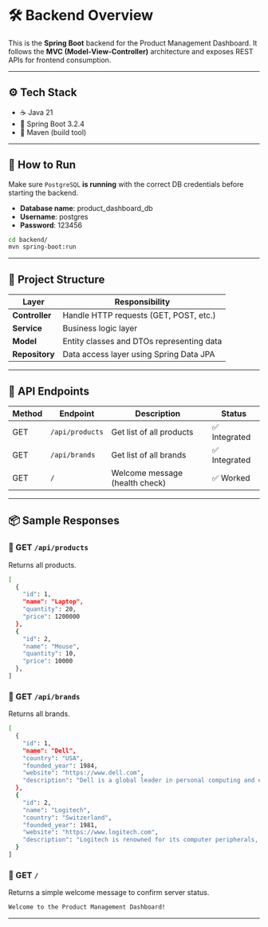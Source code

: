 # 🛠️ Backend Overview

This is the **Spring Boot** backend for the Product Management Dashboard. It follows the **MVC (Model-View-Controller)** architecture and exposes REST APIs for frontend consumption.

---

## ⚙️ Tech Stack

- ☕ Java 21  
- 🌱 Spring Boot 3.2.4  
- 🔧 Maven (build tool)

---

## 🚀 How to Run

Make sure `PostgreSQL` **is running** with the correct DB credentials before starting the backend.
- **Database name**: product_dashboard_db
- **Username**: postgres
- **Password**: 123456

```bash
cd backend/
mvn spring-boot:run
```

---

## 📁 Project Structure

| Layer          | Responsibility                            |
| -------------- | ----------------------------------------- |
| **Controller** | Handle HTTP requests (GET, POST, etc.)    |
| **Service**    | Business logic layer                      |
| **Model**      | Entity classes and DTOs representing data |
| **Repository** | Data access layer using Spring Data JPA   |

---
 
## 📡 API Endpoints

| Method | Endpoint        | Description                    | Status       |
| ------ | --------------- | ------------------------------ | ------------ |
| GET    | `/api/products` | Get list of all products       | ✅ Integrated |
| GET    | `/api/brands`   | Get list of all brands         | ✅ Integrated |
| GET    | `/`             | Welcome message (health check) | ✅ Worked    |

---

## 📦 Sample Responses

### 🔹 GET `/api/products`
Returns all products.
    
```bash
[
  {
    "id": 1,
    "name": "Laptop",
    "quantity": 20,
    "price": 1200000
  },
  {
    "id": 2,
    "name": "Mouse",
    "quantity": 10,
    "price": 10000
  },
]
```

### 🔹 GET `/api/brands`
Returns all brands.
    
```bash
[
  {
    "id": 1,
    "name": "Dell",
    "country": "USA",
    "founded_year": 1984,
    "website": "https://www.dell.com",
    "description": "Dell is a global leader in personal computing and enterprise solutions, known for reliable laptops and desktops."
  },
  {
    "id": 2,
    "name": "Logitech",
    "country": "Switzerland",
    "founded_year": 1981,
    "website": "https://www.logitech.com",
    "description": "Logitech is renowned for its computer peripherals, including mice, keyboards, and webcams."
  }
]
```

### 🔹 GET `/`
Returns a simple welcome message to confirm server status.
    
```bash
Welcome to the Product Management Dashboard!
```

---

